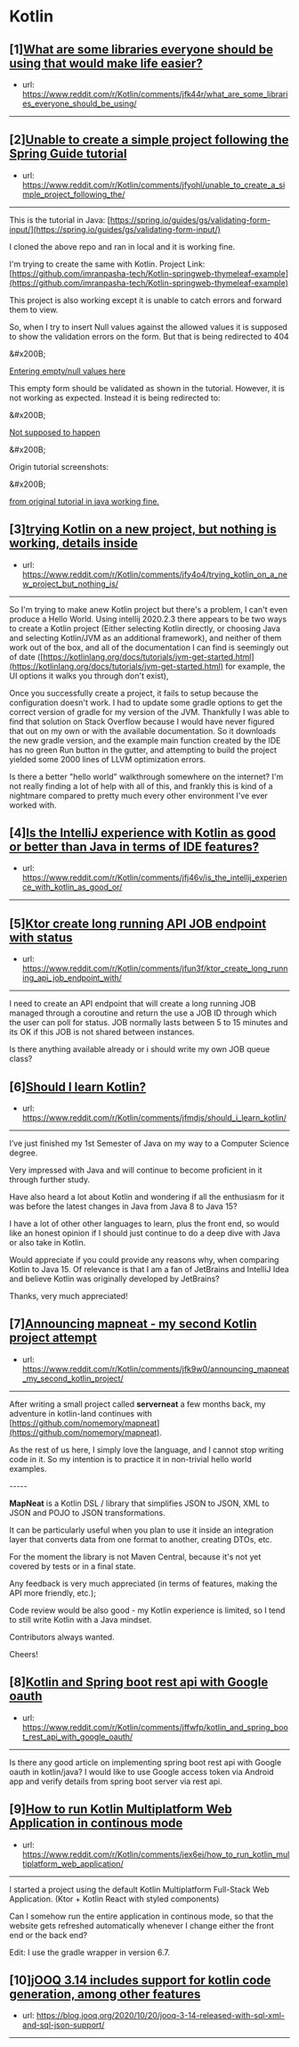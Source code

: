 # Kotlin
## [1][What are some libraries everyone should be using that would make life easier?](https://www.reddit.com/r/Kotlin/comments/jfk44r/what_are_some_libraries_everyone_should_be_using/)
- url: https://www.reddit.com/r/Kotlin/comments/jfk44r/what_are_some_libraries_everyone_should_be_using/
---

## [2][Unable to create a simple project following the Spring Guide tutorial](https://www.reddit.com/r/Kotlin/comments/jfyohl/unable_to_create_a_simple_project_following_the/)
- url: https://www.reddit.com/r/Kotlin/comments/jfyohl/unable_to_create_a_simple_project_following_the/
---
This is the tutorial in Java: [https://spring.io/guides/gs/validating-form-input/](https://spring.io/guides/gs/validating-form-input/)

I cloned the above repo and ran in local and it is working fine. 

I'm trying to create the same with Kotlin. Project Link: [https://github.com/imranpasha-tech/Kotlin-springweb-thymeleaf-example](https://github.com/imranpasha-tech/Kotlin-springweb-thymeleaf-example)

This project is also working except it is unable to catch errors and forward them to view. 

So, when I try to insert Null values against the allowed values it is supposed to show the validation errors on the form. But that is being redirected to 404

&amp;#x200B;

[Entering empty\/null values here](https://preview.redd.it/5rjxojcc3nu51.png?width=466&amp;format=png&amp;auto=webp&amp;s=99d82212f5a0e0593cd7e683766975118f8daf6c)

This empty form should be validated as shown in the tutorial. However, it is not working as expected. Instead it is being redirected to:

&amp;#x200B;

[Not supposed to happen](https://preview.redd.it/gistdkak3nu51.png?width=671&amp;format=png&amp;auto=webp&amp;s=82c2ab0282ca84ba7db12fd6e96f19e71eb6e871)

&amp;#x200B;

Origin tutorial screenshots: 

&amp;#x200B;

[from original tutorial in java working fine. ](https://preview.redd.it/575k45iq3nu51.png?width=507&amp;format=png&amp;auto=webp&amp;s=6fd5869033034606ec7c84d55c0cea304aa6f4f9)
## [3][trying Kotlin on a new project, but nothing is working, details inside](https://www.reddit.com/r/Kotlin/comments/jfy4o4/trying_kotlin_on_a_new_project_but_nothing_is/)
- url: https://www.reddit.com/r/Kotlin/comments/jfy4o4/trying_kotlin_on_a_new_project_but_nothing_is/
---
So I'm trying to make  anew Kotlin project but there's a problem, I can't even produce a Hello World.  Using intellij 2020.2.3 there appears to be two ways to create a Kotlin project (Either selecting Kotlin directly, or choosing Java and selecting Kotlin/JVM as an additional framework), and neither of them work out of the box, and all of the documentation I can find is seemingly out of date ([https://kotlinlang.org/docs/tutorials/jvm-get-started.html](https://kotlinlang.org/docs/tutorials/jvm-get-started.html) for example, the UI options it walks you through don't exist),

Once you successfully create a project, it fails to setup because the configuration doesn't work.  I had to update some gradle options to get the correct version of gradle for my version of the JVM. Thankfully I was able to find that solution on Stack Overflow because I would have never figured that out on my own or with the available documentation.  So it downloads the new gradle version, and the example main function created by the IDE has no green Run button in the gutter, and attempting to build the project yielded some 2000 lines of LLVM optimization errors.

Is there a better "hello world" walkthrough somewhere on the internet?  I'm not really finding a lot of help with all of this, and frankly this is kind of a nightmare compared to pretty much every other environment I've ever worked with.
## [4][Is the IntelliJ experience with Kotlin as good or better than Java in terms of IDE features?](https://www.reddit.com/r/Kotlin/comments/jfj46v/is_the_intellij_experience_with_kotlin_as_good_or/)
- url: https://www.reddit.com/r/Kotlin/comments/jfj46v/is_the_intellij_experience_with_kotlin_as_good_or/
---

## [5][Ktor create long running API JOB endpoint with status](https://www.reddit.com/r/Kotlin/comments/jfun3f/ktor_create_long_running_api_job_endpoint_with/)
- url: https://www.reddit.com/r/Kotlin/comments/jfun3f/ktor_create_long_running_api_job_endpoint_with/
---
I need to create an API endpoint that will create a long running JOB managed through a coroutine and return the use a JOB ID through which the user can poll for status. JOB normally lasts between 5 to 15 minutes and its OK if this JOB is not shared between instances.

Is there anything available already or i should write my own JOB queue class?
## [6][Should I learn Kotlin?](https://www.reddit.com/r/Kotlin/comments/jfmdjs/should_i_learn_kotlin/)
- url: https://www.reddit.com/r/Kotlin/comments/jfmdjs/should_i_learn_kotlin/
---
I’ve just finished my 1st Semester of Java on my way to a Computer Science degree.

Very impressed with Java and will continue to become proficient in it through further study.

Have also heard a lot about Kotlin and wondering if all the enthusiasm for it was before the latest changes in Java from Java 8 to Java 15?

I have a lot of other other languages to learn, plus the front end, so would like an honest opinion if I should just continue to do a deep dive with Java or also take in Kotlin.

Would appreciate if you could provide any reasons why, when comparing Kotlin to Java 15. Of relevance is that I am a fan of JetBrains and IntelliJ Idea and believe Kotlin was originally developed by JetBrains?

Thanks, very much appreciated!
## [7][Announcing mapneat - my second Kotlin project attempt](https://www.reddit.com/r/Kotlin/comments/jfk9w0/announcing_mapneat_my_second_kotlin_project/)
- url: https://www.reddit.com/r/Kotlin/comments/jfk9w0/announcing_mapneat_my_second_kotlin_project/
---
After writing a small project called **serverneat** a few months back, my adventure in kotlin-land continues with [https://github.com/nomemory/mapneat](https://github.com/nomemory/mapneat).

As the rest of us here, I simply love the language, and I cannot stop writing code in it. So my intention is to practice it in non-trivial hello world examples.

\-----

**MapNeat** is a Kotlin DSL / library that simplifies JSON to JSON, XML to JSON and POJO to JSON transformations.

It can be particularly useful when you plan to use it inside an integration layer that converts data from one format to another, creating DTOs, etc.

For the moment the library is not Maven Central, because it's not yet covered by tests or in a final state.

Any feedback is very much appreciated (in terms of features, making the API more friendly, etc.);

Code review would be also good - my Kotlin experience is limited, so I tend to still write Kotlin with a Java mindset.

Contributors always wanted.

Cheers!
## [8][Kotlin and Spring boot rest api with Google oauth](https://www.reddit.com/r/Kotlin/comments/jffwfp/kotlin_and_spring_boot_rest_api_with_google_oauth/)
- url: https://www.reddit.com/r/Kotlin/comments/jffwfp/kotlin_and_spring_boot_rest_api_with_google_oauth/
---
Is there any good article on implementing spring boot rest api with Google oauth in kotlin/java? I would like to use Google access token via Android app and verify details from spring boot server via rest api.
## [9][How to run Kotlin Multiplatform Web Application in continous mode](https://www.reddit.com/r/Kotlin/comments/jex6ej/how_to_run_kotlin_multiplatform_web_application/)
- url: https://www.reddit.com/r/Kotlin/comments/jex6ej/how_to_run_kotlin_multiplatform_web_application/
---
I started a project using the default Kotlin Multiplatform Full-Stack Web Application. (Ktor + Kotlin React with styled components)

Can I somehow run the entire application in continous mode, so that the website gets refreshed automatically whenever I change either the front end or the back end?

Edit: I use the gradle wrapper in version 6.7.
## [10][jOOQ 3.14 includes support for kotlin code generation, among other features](https://www.reddit.com/r/Kotlin/comments/jeortf/jooq_314_includes_support_for_kotlin_code/)
- url: https://blog.jooq.org/2020/10/20/jooq-3-14-released-with-sql-xml-and-sql-json-support/
---

